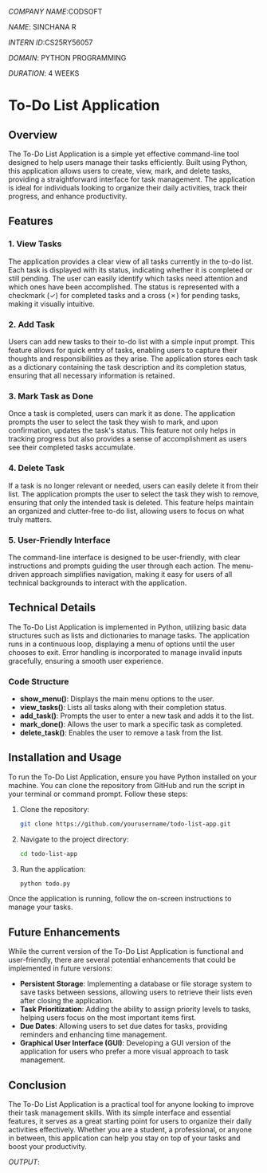 *COMPANY NAME*:CODSOFT

*NAME*: SINCHANA R

*INTERN ID*:CS25RY56057

*DOMAIN*: PYTHON PROGRAMMING

*DURATION*: 4 WEEKS


# To-Do List Application

## Overview

The To-Do List Application is a simple yet effective command-line tool designed to help users manage their tasks efficiently. Built using Python, this application allows users to create, view, mark, and delete tasks, providing a straightforward interface for task management. The application is ideal for individuals looking to organize their daily activities, track their progress, and enhance productivity.

## Features

### 1. View Tasks
The application provides a clear view of all tasks currently in the to-do list. Each task is displayed with its status, indicating whether it is completed or still pending. The user can easily identify which tasks need attention and which ones have been accomplished. The status is represented with a checkmark (✓) for completed tasks and a cross (✗) for pending tasks, making it visually intuitive.

### 2. Add Task
Users can add new tasks to their to-do list with a simple input prompt. This feature allows for quick entry of tasks, enabling users to capture their thoughts and responsibilities as they arise. The application stores each task as a dictionary containing the task description and its completion status, ensuring that all necessary information is retained.

### 3. Mark Task as Done
Once a task is completed, users can mark it as done. The application prompts the user to select the task they wish to mark, and upon confirmation, updates the task's status. This feature not only helps in tracking progress but also provides a sense of accomplishment as users see their completed tasks accumulate.

### 4. Delete Task
If a task is no longer relevant or needed, users can easily delete it from their list. The application prompts the user to select the task they wish to remove, ensuring that only the intended task is deleted. This feature helps maintain an organized and clutter-free to-do list, allowing users to focus on what truly matters.

### 5. User-Friendly Interface
The command-line interface is designed to be user-friendly, with clear instructions and prompts guiding the user through each action. The menu-driven approach simplifies navigation, making it easy for users of all technical backgrounds to interact with the application.

## Technical Details

The To-Do List Application is implemented in Python, utilizing basic data structures such as lists and dictionaries to manage tasks. The application runs in a continuous loop, displaying a menu of options until the user chooses to exit. Error handling is incorporated to manage invalid inputs gracefully, ensuring a smooth user experience.

### Code Structure
- **show_menu()**: Displays the main menu options to the user.
- **view_tasks()**: Lists all tasks along with their completion status.
- **add_task()**: Prompts the user to enter a new task and adds it to the list.
- **mark_done()**: Allows the user to mark a specific task as completed.
- **delete_task()**: Enables the user to remove a task from the list.

## Installation and Usage

To run the To-Do List Application, ensure you have Python installed on your machine. You can clone the repository from GitHub and run the script in your terminal or command prompt. Follow these steps:

1. Clone the repository:
   ```bash
   git clone https://github.com/yourusername/todo-list-app.git
   ```
2. Navigate to the project directory:
   ```bash
   cd todo-list-app
   ```
3. Run the application:
   ```bash
   python todo.py
   ```

Once the application is running, follow the on-screen instructions to manage your tasks.

## Future Enhancements

While the current version of the To-Do List Application is functional and user-friendly, there are several potential enhancements that could be implemented in future versions:

- **Persistent Storage**: Implementing a database or file storage system to save tasks between sessions, allowing users to retrieve their lists even after closing the application.
- **Task Prioritization**: Adding the ability to assign priority levels to tasks, helping users focus on the most important items first.
- **Due Dates**: Allowing users to set due dates for tasks, providing reminders and enhancing time management.
- **Graphical User Interface (GUI)**: Developing a GUI version of the application for users who prefer a more visual approach to task management.

## Conclusion

The To-Do List Application is a practical tool for anyone looking to improve their task management skills. With its simple interface and essential features, it serves as a great starting point for users to organize their daily activities effectively. Whether you are a student, a professional, or anyone in between, this application can help you stay on top of your tasks and boost your productivity.

*OUTPUT*: 
